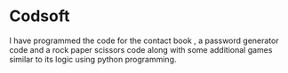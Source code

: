 # Codsoft
I have programmed the code for the contact book , a password generator code  and a rock paper scissors code along with some additional games similar to its logic using python programming.
